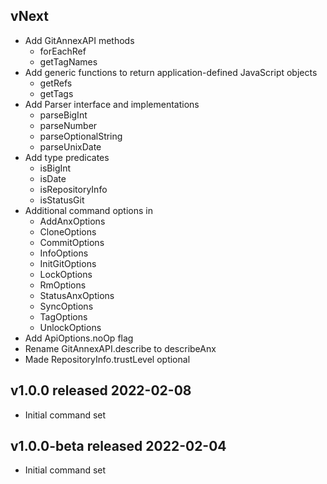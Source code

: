 ## vNext
* Add GitAnnexAPI methods
  * forEachRef
  * getTagNames
* Add generic functions to return application-defined JavaScript objects
  * getRefs
  * getTags
* Add Parser interface and implementations
  * parseBigInt
  * parseNumber
  * parseOptionalString
  * parseUnixDate
* Add type predicates
  * isBigInt
  * isDate
  * isRepositoryInfo
  * isStatusGit
* Additional command options in
  * AddAnxOptions
  * CloneOptions
  * CommitOptions
  * InfoOptions
  * InitGitOptions
  * LockOptions
  * RmOptions
  * StatusAnxOptions
  * SyncOptions
  * TagOptions
  * UnlockOptions
* Add ApiOptions.noOp flag
* Rename GitAnnexAPI.describe to describeAnx
* Made RepositoryInfo.trustLevel optional

## v1.0.0 released 2022-02-08
* Initial command set

## v1.0.0-beta released 2022-02-04
* Initial command set
